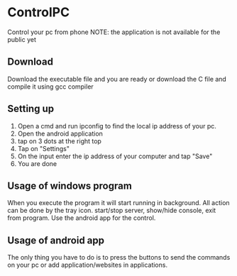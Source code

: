 # ControlPC
Control your pc from phone
NOTE: the application is not available for the public yet

## Download
Download the executable file and you are ready or download the C file and compile it using gcc compiler

## Setting up
1) Open a cmd and run ipconfig to find the local ip address of your pc.
2) Open the android application
3) tap on 3 dots at the right top
4) Tap on "Settings"
5) On the input enter the ip address of your computer and tap "Save"
6) You are done

## Usage of windows program
When you execute the program it will start running in background. All action can be done by the tray icon.
start/stop server, show/hide console, exit from program. Use the android app for the control.

## Usage of android app
The only thing you have to do is to press the buttons to send the commands on your pc or add application/websites in applications.

